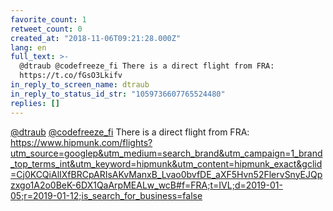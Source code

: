 ```yaml
---
favorite_count: 1
retweet_count: 0
created_at: "2018-11-06T09:21:28.000Z"
lang: en
full_text: >-
  @dtraub @codefreeze_fi There is a direct flight from FRA:
  https://t.co/fGsO3Lkifv
in_reply_to_screen_name: dtraub
in_reply_to_status_id_str: "1059736607765524480"
replies: []
---
```


[@dtraub](https://twitter.com/dtraub)
[@codefreeze_fi](https://twitter.com/codefreeze_fi) There is a direct flight
from FRA:
<https://www.hipmunk.com/flights?utm_source=googlep&utm_medium=search_brand&utm_campaign=1_brand_top_terms_int&utm_keyword=hipmunk&utm_content=hipmunk_exact&gclid=Cj0KCQiAlIXfBRCpARIsAKvManxB_Lvao0bvfDE_aXF5Hvn52FlervSnyEJQpzxgo1A2o0BeK-6DX1QaArpMEALw_wcB#f=FRA;t=IVL;d=2019-01-05;r=2019-01-12;is_search_for_business=false>
